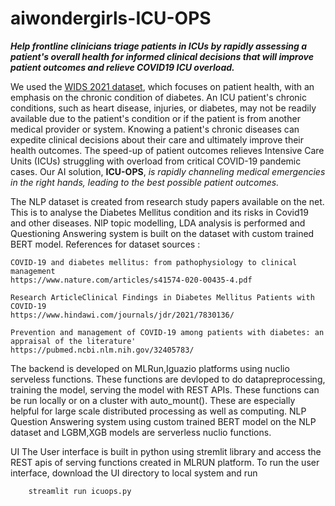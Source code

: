 # aiwondergirls-ICU-OPS
**_Help frontline clinicians triage patients in ICUs by rapidly assessing a patient's overall health for informed clinical decisions that will improve patient outcomes and relieve COVID19 ICU overload._**

We used the [WIDS 2021 dataset](https://www.kaggle.com/c/widsdatathon2021/data), which focuses on patient health, with an emphasis on the chronic condition of diabetes. An ICU patient's chronic conditions, such as heart disease, injuries, or diabetes, may not be readily available due to the patient's condition or if the patient is from another medical provider or system. Knowing a patient's chronic diseases can expedite clinical decisions about their care and ultimately improve their health outcomes.  The speed-up of patient outcomes relieves Intensive Care Units (ICUs) struggling with overload from critical COVID-19 pandemic cases.  Our AI solution, **ICU-OPS**, _is rapidly channeling medical emergencies in the right hands, leading to the best possible patient outcomes._ 

The NLP dataset is created from research study papers available on the net. This is to analyse the Diabetes Mellitus condition and its risks in Covid19 and other diseases. NlP topic modelling, LDA analysis is performed and Questioning Answering system is built on the dataset  with custom trained BERT model. References for dataset sources : 

    COVID-19 and diabetes mellitus: from pathophysiology to clinical management
    https://www.nature.com/articles/s41574-020-00435-4.pdf

    Research ArticleClinical Findings in Diabetes Mellitus Patients with COVID-19 
    https://www.hindawi.com/journals/jdr/2021/7830136/

    Prevention and management of COVID-19 among patients with diabetes: an appraisal of the literature'
    https://pubmed.ncbi.nlm.nih.gov/32405783/

The backend is developed on MLRun,Iguazio platforms using nuclio serveless functions. These functions are devloped to do datapreprocessing, training the model, serving the model with REST APIs. These functions can be run locally or on a cluster with auto_mount(). These are especially helpful for large scale distributed processing as well as computing. NLP Question Answering system using custom trained BERT model on the NLP dataset and LGBM,XGB models are serverless nuclio functions.   

UI
 The User interface is built in python using stremlit library and access the REST apis of serving functions created in MLRUN platform. 
 To run the user interface, download the UI directory to local system and run 
 
        streamlit run icuops.py
